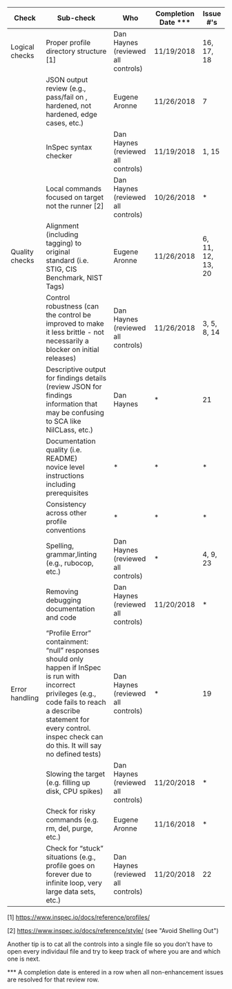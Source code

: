 | Check          | Sub-check                                                                         | Who | Completion Date *** | Issue #'s |
|----------------|-----------------------------------------------------------------------------------|-----|-----------------|-----------|
|Logical checks| Proper profile directory structure	[1]						|Dan Haynes (reviewed all controls)|11/19/2018|16, 17, 18|
||JSON output review (e.g., pass/fail on ,<br>hardened, not hardened, edge cases, etc.)|Eugene Aronne|11/26/2018|7|
||InSpec syntax checker|Dan Haynes (reviewed all controls)|11/19/2018|1, 15|
||Local commands focused on target not the runner [2]|Dan Haynes (reviewed all controls)|10/26/2018|*|
|Quality checks|Alignment (including tagging) to original<br> standard (i.e. STIG, CIS Benchmark, NIST Tags)|Eugene Aronne|11/26/2018|6, 11, 12, 13, 20|
||Control robustness (can the control be improved to make it less brittle - not necessarily a blocker on initial releases)|Dan Haynes (reviewed all controls)|11/26/2018|3, 5, 8, 14|
||Descriptive output for findings details (review JSON for findings information that may be confusing to SCA like NilCLass, etc.)|Dan Haynes|*|21|
||Documentation quality (i.e. README)<br> novice level instructions including prerequisites|*|*|*|
||Consistency across other profile conventions |*|*|*|
||Spelling, grammar,linting (e.g., rubocop, etc.)|Dan Haynes (reviewed all controls)|*|4, 9, 23|
||Removing debugging documentation and code|Dan Haynes (reviewed all controls)|11/20/2018|*|
| Error handling |“Profile Error” containment: “null” responses <br>should only happen if InSpec is run with incorrect privileges (e.g., code fails to reach a describe statement for every control. inspec check can do this. It will say no defined tests)|Dan Haynes (reviewed all controls)|*|19|
||Slowing the target (e.g. filling up disk, CPU spikes)|Dan Haynes (reviewed all controls)|11/20/2018|*|
||Check for risky commands (e.g. rm, del, purge, etc.)|Eugene Aronne|11/16/2018|*|
||Check for “stuck” situations (e.g., profile goes on forever due to infinite loop, very large data sets, etc.)|Dan Haynes (reviewed all controls)|11/20/2018|22|


[1] https://www.inspec.io/docs/reference/profiles/

[2] https://www.inspec.io/docs/reference/style/ (see "Avoid Shelling Out")

Another tip is to cat all the controls into a single file so you don't have to open every individaul file and try to keep track of where you are and which one is next.

*** A completion date is entered in a row when all non-enhancement issues are resolved for that review row.
